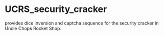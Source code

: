 # UCRS_security_cracker
provides dice inversion and captcha sequence for the security cracker in Uncle Chops Rocket Shop.
